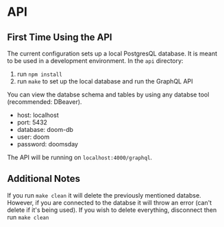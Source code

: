 # API

## First Time Using the API
The current configuration sets up a local PostgresQL database. It is meant to be used in a development environment.
In the `api` directory:
1. run `npm install`
2. run `make` to set up the local database and run the GraphQL API

You can view the databse schema and tables by using any databse tool (recommended: DBeaver).
- host: localhost
- port: 5432
- database: doom-db
- user: doom
- password: doomsday

The API will be running on `localhost:4000/graphql`.

## Additional Notes
If you run `make clean` it will delete the previously mentioned databse. However, if you are connected to the databse it will throw an error (can't delete if it's being used). If you wish to delete everything, disconnect then run `make clean`